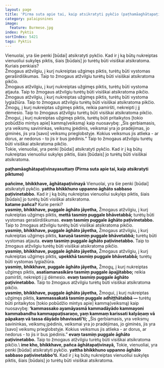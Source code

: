 ```yaml
---
layout: page
title: 'Pirma suta apie tai, kaip atsikratyti pykčio (paṭhamāaghātapaṭivinayasuttaṃ, AN 5.iv.II.1)'
category: palaipsnines
image:
  feature: Burmese.jpg
index: Pyktis
sortIndex: 5421 
tags: Pyktis
---
```


Vienuolai, yra šie penki [būdai] atsikratyti pykčio. Kad ir į ką būtų nukreiptas vienuoliui sukylęs piktis, šiais [būdais] jo turėtų būti visiškai atsikratoma. Kuriais penkiais?\
Žmogaus atžvilgiu, į kurį nukreiptas užgimęs piktis, turėtų būti vystomas geraširdiškumas. Taip to žmogaus atžvilgiu turėtų būti visiškai atsikratoma pikčio.\
Žmogaus atžvilgiu, į kurį nukreiptas užgimęs piktis, turėtų būti vystoma atjauta. Taip to žmogaus atžvilgiu turėtų būti visiškai atsikratoma pikčio.\
Žmogaus atžvilgiu, į kurį nukreiptas užgimęs piktis, turėtų būti vystoma lygiažiūra. Taip to žmogaus atžvilgiu turėtų būti visiškai atsikratoma pikčio.\
Žmogų, į kurį nukreiptas užgimęs piktis, reikia pamiršti, nekreipti į jį dėmesio. Taip to žmogaus atžvilgiu turėtų būti visiškai atsikratoma pikčio.\
Žmogui, į kurį nukreiptas užgimęs piktis, turėtų būti pritaikytos [tokio pobūdžio mintys apie] kammą(veiksmą) kaip nuosavybę: „Šis gerbiamasis, yra veiksmų savininkas, veiksmų įpėdinis, veiksmai yra jo pradėjimas, jo giminės, jis yra \[savo] veiksmų prieglobstyje. Kokius veiksmus jis atlieka - ar dorus, ar nedorus - to jis ir bus įpėdinis.” Taip to žmogaus atžvilgiu turėtų būti visiškai atsikratoma pikčio.\
Tokie, vienuoliai, yra penki [būdai] atsikratyti pykčio. Kad ir į ką būtų nukreiptas vienuoliui sukylęs piktis, šiais [būdais] jo turėtų būti visiškai atsikratoma.


__paṭhamāaghātapaṭivinayasuttaṃ (Pirma suta apie tai, kaip atsikratyti piktumo)__

**pañcime, bhikkhave, āghātapaṭivinayā** Vienuolai, yra šie penki [būdai] atsikratyti pykčio. **yattha bhikkhuno uppanno āghāto sabbaso paṭivinetabbo.** Kad ir į ką būtų nukreiptas vienuoliui sukylęs piktis, šiais [būdais] jo turėtų būti visiškai atsikratoma.\
**katame pañca?** Kurie penki?\
**yasmiṃ, bhikkhave, puggale āghāto jāyetha,** Žmogaus atžvilgiu, į kurį nukreiptas užgimęs piktis, **mettā tasmiṃ puggale bhāvetabbā;** turėtų būti vystomas geraširdiškumas. **evaṃ tasmiṃ puggale āghāto paṭivinetabbo.** Taip to žmogaus atžvilgiu turėtų būti visiškai atsikratoma pikčio.\
**yasmiṃ, bhikkhave, puggale āghāto jāyetha,** Žmogaus atžvilgiu, į kurį nukreiptas užgimęs piktis, **karuṇā tasmiṃ puggale bhāvetabbā;** turėtų būti vystomas atjauta. **evaṃ tasmiṃ puggale āghāto paṭivinetabbo.** Taip to žmogaus atžvilgiu turėtų būti visiškai atsikratoma pikčio.\
**yasmiṃ, bhikkhave, puggale āghāto jāyetha,** Žmogaus atžvilgiu, į kurį nukreiptas užgimęs piktis, **upekkhā tasmiṃ puggale bhāvetabbā;** turėtų būti vystomas lygiažiūra.\
**yasmiṃ, bhikkhave, puggale āghāto jāyetha,** Žmogų, į kurį nukreiptas užgimęs piktis, **asatiamanasikāro tasmiṃ puggale āpajjitabbo;** reikia pamiršti, nekreipti į jį dėmesio. **evaṃ tasmiṃ puggale āghāto paṭivinetabbo.** Taip to žmogaus atžvilgiu turėtų būti visiškai atsikratoma pikčio.\
**yasmiṃ, bhikkhave, puggale āghāto jāyetha,** Žmogui, į kurį nukreiptas užgimęs piktis, **kammassakatā tasmiṃ puggale adhiṭṭhātabbā —** turėtų būti pritaikytos [tokio pobūdžio mintys apie] kammą(veiksmą) kaip nuosavybę: **‘kammassako ayamāyasmā kammadāyādo kammayoni kammabandhu kammappaṭisaraṇo, yaṃ kammaṃ karissati kalyāṇaṃ vā pāpakaṃ vā tassa dāyādo bhavissatī’ti;** „Šis gerbiamasis, yra veiksmų savininkas, veiksmų įpėdinis, veiksmai yra jo pradėjimas, jo giminės, jis yra \[savo] veiksmų prieglobstyje. Kokius veiksmus jis atlieka - ar dorus, ar nedorus - to jis ir bus įpėdinis.” **evaṃ tasmiṃ puggale āghāto paṭivinetabbo.** Taip to žmogaus atžvilgiu turėtų būti visiškai atsikratoma pikčio.\ 
**ime kho, bhikkhave, pañca āghātapaṭivinayā,** Tokie, vienuoliai, yra penki [būdai] atsikratyti pykčio. **yattha bhikkhuno uppanno āghāto sabbaso paṭivinetabbo'ti.** Kad ir į ką būtų nukreiptas vienuoliui sukylęs piktis, šiais [būdais] jo turėtų būti visiškai atsikratoma.

